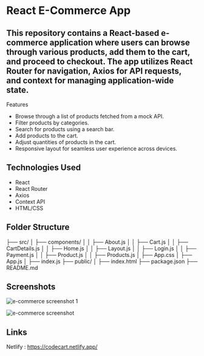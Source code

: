 # React E-Commerce App

## This repository contains a React-based e-commerce application where users can browse through various products, add them to the cart, and proceed to checkout. The app utilizes React Router for navigation, Axios for API requests, and context for managing application-wide state.
Features

   - Browse through a list of products fetched from a mock API.
   - Filter products by categories.
   - Search for products using a search bar.
   - Add products to the cart.
   - Adjust quantities of products in the cart.
   - Responsive layout for seamless user experience across devices.

## Technologies Used

   - React
   - React Router
   - Axios
   - Context API
   - HTML/CSS

## Folder Structure

├── src/
│   ├── components/
│   │   ├── About.js
│   │   ├── Cart.js
│   │   ├── CartDetails.js
│   │   ├── Home.js
│   │   ├── Layout.js
│   │   ├── Login.js
│   │   ├── Payment.js
│   │   ├── Product.js
│   │   ├── Products.js
│   ├── App.css
│   ├── App.js
│   ├── index.js
├── public/
│   ├── index.html
├── package.json
├── README.md

## Screenshots
![e-commerce screenshot 1](https://github.com/Mahdii-Kariimiian/E-commerce-react/assets/134393975/2dbfbca8-e778-4b31-aad0-046d29bfea8d)

![e-commerce screenshot](https://github.com/Mahdii-Kariimiian/E-commerce-react/assets/134393975/284139f6-98a9-42b1-9971-095263f0ead3)

## Links
 Netlify :  https://codecart.netlify.app/
